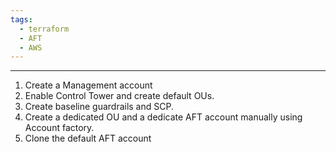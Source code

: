 ```yaml
---
tags:
  - terraform
  - AFT
  - AWS
---
```

---

1. Create a Management account
2. Enable Control Tower and create default OUs.
3. Create baseline guardrails and SCP.
4. Create a dedicated OU and a dedicate AFT account manually using Account factory.
5. Clone the default AFT account

